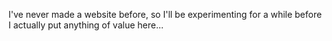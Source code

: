 <!-- # MathCookie17's First Website -->

I've never made a website before, so I'll be experimenting for a while before I actually put anything of value here...
